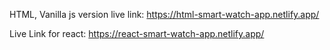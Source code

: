HTML, Vanilla js version live link: https://html-smart-watch-app.netlify.app/

Live Link for react: https://react-smart-watch-app.netlify.app/
